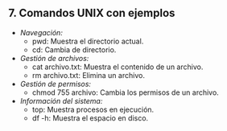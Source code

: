 ## 7. Comandos UNIX con ejemplos
- *Navegación:*
  - pwd: Muestra el directorio actual.
  - cd: Cambia de directorio.
- *Gestión de archivos:*
  - cat archivo.txt: Muestra el contenido de un archivo.
  - rm archivo.txt: Elimina un archivo.
- *Gestión de permisos:*
  - chmod 755 archivo: Cambia los permisos de un archivo.
- *Información del sistema:*
  - top: Muestra procesos en ejecución.
  - df -h: Muestra el espacio en disco.
  